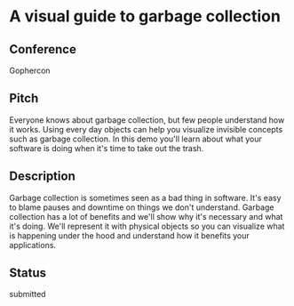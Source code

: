 # A visual guide to garbage collection

## Conference
Gophercon

## Pitch
Everyone knows about garbage collection, but few people understand how it works.
Using every day objects can help you visualize invisible concepts such as garbage collection.
In this demo you'll learn about what your software is doing when it's time to take out the trash.

## Description
Garbage collection is sometimes seen as a bad thing in software.
It's easy to blame pauses and downtime on things we don't understand.
Garbage collection has a lot of benefits and we'll show why it's necessary and what it's doing.
We'll represent it with physical objects so you can visualize what is happening under the hood and understand how it benefits your applications.

## Status
submitted